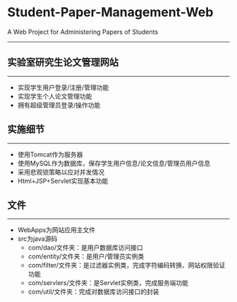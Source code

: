 # Student-Paper-Management-Web
A Web Project for Administering Papers of Students
* * *
## 实验室研究生论文管理网站
* * *
* 实现学生用户登录/注册/管理功能
* 实现学生个人论文管理功能
* 拥有超级管理员登录/操作功能
## 实施细节
* * *
* 使用Tomcat作为服务器
* 使用MySQL作为数据库，保存学生用户信息/论文信息/管理员用户信息
* 采用悲观锁策略以应对并发情况
* Html+JSP+Servlet实现基本功能
## 文件
* * *
* WebApps为网站应用主文件
* src为java源码
  * com/dao/文件夹：是用户数据库访问接口
  * com/entity/文件夹：是用户/管理员实例类
  * com/filter/文件夹：是过滤器实例类，完成字符编码转换、网站权限验证功能
  * com/servlers/文件夹：是Servlet实例类，完成服务端功能
  * com/util/文件夹：完成对数据库访问接口的封装
  
